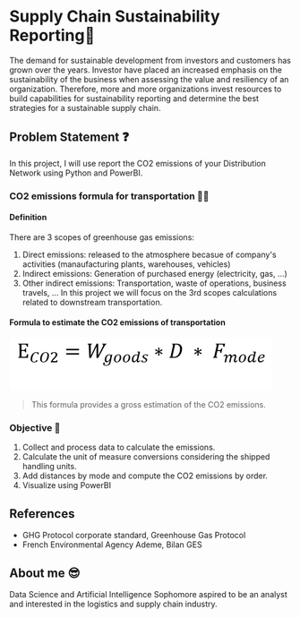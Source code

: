 # Supply Chain Sustainability Reporting🌲
The demand for sustainable development from investors and customers has grown over the years. Investor have placed an increased emphasis on the sustainability of the business when assessing the value and resiliency of an organization. Therefore, more and more organizations invest resources to build capabilities for sustainability reporting and determine the best strategies for a sustainable supply chain.

## Problem Statement ❓
In this project, I will use report the CO2 emissions of your Distribution Network using Python and PowerBI.

### CO2 emissions formula for transportation 👨‍🔬
#### Definition
There are 3 scopes of greenhouse gas emissions:
1. Direct emissions: released to the atmosphere becasue of company's activities (manaufacturing plants, warehouses, vehicles)
2. Indirect emissions: Generation of purchased energy (electricity, gas, ...)
3. Other indirect emissions: Transportation, waste of operations, business travels, ...
In this project we will focus on the 3rd scopes calculations related to downstream transportation.

#### Formula to estimate the CO2 emissions of transportation
![](equation.png)
> This formula provides a gross estimation of the CO2 emissions. 

### Objective 🎯
1. Collect and process data to calculate the emissions.
2. Calculate the unit of measure conversions considering the shipped handling units.
3. Add distances by mode and compute the CO2 emissions by order.
4. Visualize using PowerBI

## References
- GHG Protocol corporate standard, Greenhouse Gas Protocol
- French Environmental Agency Ademe, Bilan GES

## About me 😎
Data Science and Artificial Intelligence Sophomore aspired to be an analyst and interested in the logistics and supply chain industry.
